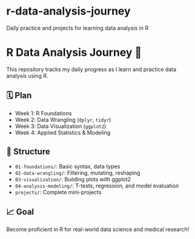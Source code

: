 # r-data-analysis-journey
Daily practice and projects for learning data analysis in R


# R Data Analysis Journey 🚀

This repository tracks my daily progress as I learn and practice data analysis using R. 

## 🗓️ Plan
- Week 1: R Foundations
- Week 2: Data Wrangling (`dplyr`, `tidyr`)
- Week 3: Data Visualization (`ggplot2`)
- Week 4: Applied Statistics & Modeling

## 📂 Structure
- `01-foundations/`: Basic syntax, data types
- `02-data-wrangling/`: Filtering, mutating, reshaping
- `03-visualization/`: Building plots with ggplot2
- `04-analysis-modeling/`: T-tests, regression, and model evaluation
- `projects/`: Complete mini-projects

## 📈 Goal
Become proficient in R for real-world data science and medical research!
